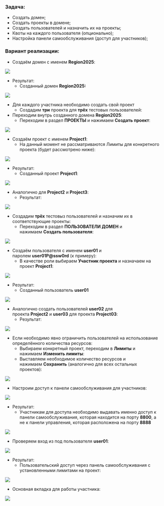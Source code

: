 ### Задача:

- Создать домен;
- Создать проекты в домене;
- Создать пользователей и назначить их на проекты;
- Квоты на каждого пользователя (опционально);
- Настройка панели самообслуживания (доступ для участников);

### Вариант реализации:

- Создаём домен с именем **Region2025**:

![](https://sysahelper.ru/pluginfile.php/898/mod_page/content/2/image.png)

- Результат:
    - Созданный домен **Region2025:**

![](https://sysahelper.ru/pluginfile.php/898/mod_page/content/2/image%20%281%29.png)

- Для каждого участника необходимо создать свой проект
    - Создадим **три** проекта для **трёх** тестовых пользователей:
- Переходим внутрь созданного домена **Region2025**:
    - Переходим в раздел **ПРОЕКТЫ** и нажимаем **Создать проект**:

![](https://sysahelper.ru/pluginfile.php/898/mod_page/content/2/image%20%282%29.png)

- Создаём проект с именем **Project1**:
    - На данный момент не рассматриваются Лимиты для конкретного проекта (будет рассмотрено ниже):

![](https://sysahelper.ru/pluginfile.php/898/mod_page/content/2/image%20%283%29.png)

- Результат:
    - Созданный проект **Project1**:

![](https://sysahelper.ru/pluginfile.php/898/mod_page/content/2/image%20%284%29.png)

- Аналогично для **Project2** и **Project3**:
    - Результат:

![](https://sysahelper.ru/pluginfile.php/898/mod_page/content/2/image%20%285%29.png)

- Создадим **трёх** тестовыз пользователей и назначим их в соответствующие проекты:
    - Переходим в раздел **ПОЛЬЗОВАТЕЛИ ДОМЕН** и нажимаем **Создать пользователя**:

![](https://sysahelper.ru/pluginfile.php/898/mod_page/content/2/image%20%286%29.png)

- Создаём пользователя с именем **user01** и паролем **user01P@ssw0rd** (к примеру):
    - В качестве роли выбираем **Участник проекта** и назначаем на проект **Project1**:

![](https://sysahelper.ru/pluginfile.php/898/mod_page/content/2/image%20%287%29.png)

- Результат:
    - Созданный пользователь **user01**

![](https://sysahelper.ru/pluginfile.php/898/mod_page/content/2/image%20%288%29.png)

- Аналогично создать пользователей **user02** для проекта **Project2** и **user03** для проекта **Project03**:
    - Результат:

![](https://sysahelper.ru/pluginfile.php/898/mod_page/content/2/image%20%289%29.png)

- Если необходимо явно ограничить пользователей на использование определённого количества ресурсов:
    - Выбираем конкретный проект, переходим в **Лимиты** и нажимаем **Изменить лимиты**:
    - Выставляем необходимое количество ресурсов и нажимаем **Сохранить** (аналогично для всех остальных проектов):

![](https://sysahelper.ru/pluginfile.php/898/mod_page/content/2/image%20%2811%29.png)

- Настроим доступ к панели самообслуживания для участников:

![](https://sysahelper.ru/pluginfile.php/898/mod_page/content/2/image%20%2812%29.png)

- Результат:
    - Участникам для доступа необходимо выдавать именно доступ к панели самообслуживания, которая находится на порту **8800**, а не к панели управления, которая расположена на порту **8888**

![](https://sysahelper.ru/pluginfile.php/898/mod_page/content/2/image%20%2813%29.png)

- Проверяем вход из под пользователя **user01**:

![](https://sysahelper.ru/pluginfile.php/898/mod_page/content/2/image%20%2814%29.png)

- Результат:
    - Пользовательский доступ через панель самообслуживания с установленными лимитами на проект:

![](https://sysahelper.ru/pluginfile.php/898/mod_page/content/2/image%20%2815%29.png)

- Основная вкладка для работы участника:

![](https://sysahelper.ru/pluginfile.php/898/mod_page/content/2/image%20%2816%29.png)
